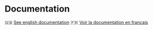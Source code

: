 # Documentation

🇬🇧 [See english documentation](documentation/README.en.md)
🇫🇷 [Voir la documentation en français](documentation/README.fr.md)
